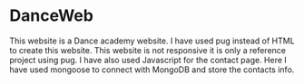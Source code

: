 # DanceWeb
This website is a Dance academy website. I have used pug instead of HTML to create this website. This website is not responsive it is only a reference project using pug. I have also used Javascript for the contact page. Here I have used mongoose to connect with MongoDB and store the contacts info.
